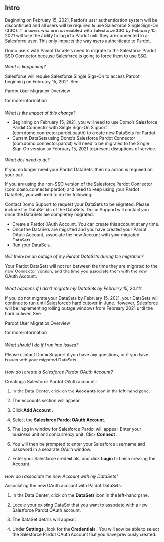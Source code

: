 

Intro
-------

Beginning on February 15, 2021, Pardot’s user authentication system will be discontinued and all users will be required to use Salesforce Single Sign-On (SSO). The users who are not enabled with Salesforce SSO by February 15, 2021 will lose the ability to log into Pardot until they are connected to a Salesforce user. This only impacts the way users authenticate to Pardot.


 Domo users with Pardot DataSets need to migrate to the Salesforce Pardot SSO Connector because Salesforce is going to force them to use SSO.


####
*What is happening?*

Salesforce will require Salesforce Single Sign-On to access Pardot beginning on February 15, 2021. See

Pardot User Migration Overview

for more information.

###
*What is the impact of this change?*


* Beginning on February 15, 2021, you will need to use Domo’s Salesforce Pardot Connector with Single Sign-On Support (com.domo.connector.pardot.oauth) to create new DataSets for Pardot.
* Current DataSets using Domo’s Salesforce Pardot Connector (com.domo.connector.pardot) will need to be migrated to the Single Sign-On version by February 15, 2021 to prevent disruptions of service.


####
*What do I need to do?*

If you no longer need your Pardot DataSets, then no action is required on your part.


 If you are using the non-SSO version of the Salesforce Pardot Connector (com.domo.connector.pardot) and need to keep using your Pardot DataSets, you will need to do the following:

 Contact Domo Support to request your DataSets to be migrated. Please include the DataSet ids of the DataSets. Domo Support will contact you once the DataSets are completely migrated.
* Create a Pardot OAuth Account. You can create this account at any time.
* Once the DataSets are migrated and you have created your Pardot OAuth Account, associate the new Account with your migrated DataSets.
* Run your DataSets.


####
*Will there be an outage of my Pardot DataSets during the migration?*

Your Pardot DataSets will not run between the time they are migrated to the new Connector version, and the time you associate them with the new OAuth Account.

###
*What happens if I don’t migrate my DataSets by February 15, 2021?*

If you do not migrate your DataSets by February 15, 2021, your DataSets will continue to run until Salesforce’s hard cutover in June. However, Salesforce will be implementing rolling outage windows from February 2021 until the hard cutover. See

Pardot User Migration Overview

for more information.

###
*What should I do if I run into issues?*

Please contact Domo Support if you have any questions, or if you have issues with your migrated DataSets.

###
*How do I create a Salesforce Pardot OAuth Account?*

Creating a Salesforce Pardot OAuth account
 *:*


 1. In the Data Center, click on the
 **Accounts**
 icon in the left-hand pane.

2. The Accounts section will appear.


 3. Click
 **Add Account**
 .

4. Select the
 **Salesforce Pardot OAuth Account.**

5. The Log in window for Salesforce Pardot will appear. Enter your business unit and concurrency unit. Click
 **Connect**
 .

6. You will then be prompted to enter your Salesforce username and password in a separate OAuth window.

7. Enter your Salesforce credentials, and click
 **Login**
 to finish creating the Account.

###
*How do I associate the new Account with my DataSets?*

Associating the new OAuth account with Pardot DataSets:


 1. In the Data Center, click on the
 **DataSets**
 icon in the left-hand pane.

2. Locate your existing DataSet that you want to associate with a new Salesforce Pardot OAuth account.


 3. The DataSet details will appear.


 4. Under
 **Settings**
 , look for the
 **Credentials**
 . You will now be able to select the Salesforce Pardot OAuth Account that you have previously created.

